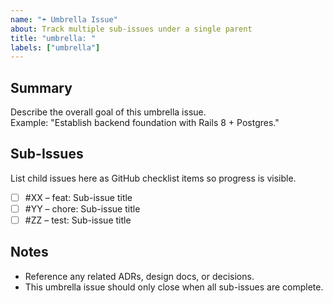 ```yaml
---
name: "☂️ Umbrella Issue"
about: Track multiple sub-issues under a single parent
title: "umbrella: "
labels: ["umbrella"]
---
```


## Summary
Describe the overall goal of this umbrella issue.  
Example: "Establish backend foundation with Rails 8 + Postgres."

## Sub-Issues
List child issues here as GitHub checklist items so progress is visible.  
- [ ] #XX – feat: Sub-issue title
- [ ] #YY – chore: Sub-issue title
- [ ] #ZZ – test: Sub-issue title

## Notes
- Reference any related ADRs, design docs, or decisions.  
- This umbrella issue should only close when all sub-issues are complete.